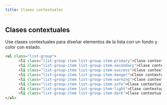 ```yaml
---
title: Clases contextuales
---
```

## Clases contextuales
Use clases contextuales para diseñar elementos de la lista con un fondo y color con estado.
```html
<ul class="list-group">
      <li class="list-group-item list-group-item-primary">Clase contextual en lista .prymari</li>
      <li class="list-group-item list-group-item-secondary">Clase contextual en lista .secondary </li>
      <li class="list-group-item list-group-item-success">Clase contextual en lista .success </li>
      <li class="list-group-item list-group-item-danger">Clase contextual en lista .danger </li>
      <li class="list-group-item list-group-item-warning">Clase contextual en lista .warning </li>
      <li class="list-group-item list-group-item-info">Clase contextual en lista .info </li>
      <li class="list-group-item list-group-item-light">Clase contextual en lista .light </li>
      <li class="list-group-item list-group-item-dark">Clase contextual en lista .dark </li>
</ul>
```
<contextual></contextual>
